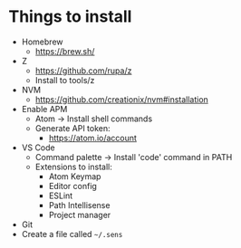 # Things to install

* Homebrew
	* https://brew.sh/
* Z
	* https://github.com/rupa/z
	* Install to tools/z
* NVM
	* https://github.com/creationix/nvm#installation
* Enable APM
	* Atom -> Install shell commands
	* Generate API token:
		* https://atom.io/account
* VS Code
	* Command palette -> Install 'code' command in PATH
	* Extensions to install:
		* Atom Keymap
		* Editor config
		* ESLint
		* Path Intellisense
		* Project manager
* Git
* Create a file called `~/.sens`
